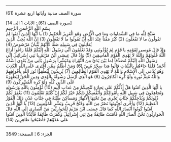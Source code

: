 ------------------------------------------------------------------------

(61) سورة الصف مدنية وآياتها اربع عشرة  
  
\[سورة الصف (61) : الآيات 1 الى 14\]  
بِسْمِ اللَّهِ الرَّحْمنِ الرَّحِيمِ  
سَبَّحَ لِلَّهِ ما فِي السَّماواتِ وَما فِي الْأَرْضِ وَهُوَ الْعَزِيزُ الْحَكِيمُ (1) يا أَيُّهَا الَّذِينَ
آمَنُوا لِمَ تَقُولُونَ ما لا تَفْعَلُونَ (2) كَبُرَ مَقْتاً عِنْدَ اللَّهِ أَنْ تَقُولُوا ما لا
تَفْعَلُونَ (3) إِنَّ اللَّهَ يُحِبُّ الَّذِينَ يُقاتِلُونَ فِي سَبِيلِهِ صَفًّا كَأَنَّهُمْ بُنْيانٌ مَرْصُوصٌ
(4)  
وَإِذْ قالَ مُوسى لِقَوْمِهِ يا قَوْمِ لِمَ تُؤْذُونَنِي وَقَدْ تَعْلَمُونَ أَنِّي رَسُولُ اللَّهِ إِلَيْكُمْ فَلَمَّا
زاغُوا أَزاغَ اللَّهُ قُلُوبَهُمْ وَاللَّهُ لا يَهْدِي الْقَوْمَ الْفاسِقِينَ (5) وَإِذْ قالَ عِيسَى ابْنُ
مَرْيَمَ يا بَنِي إِسْرائِيلَ إِنِّي رَسُولُ اللَّهِ إِلَيْكُمْ مُصَدِّقاً لِما بَيْنَ يَدَيَّ مِنَ التَّوْراةِ
وَمُبَشِّراً بِرَسُولٍ يَأْتِي مِنْ بَعْدِي اسْمُهُ أَحْمَدُ فَلَمَّا جاءَهُمْ بِالْبَيِّناتِ قالُوا هذا سِحْرٌ
مُبِينٌ (6) وَمَنْ أَظْلَمُ مِمَّنِ افْتَرى عَلَى اللَّهِ الْكَذِبَ وَهُوَ يُدْعى إِلَى الْإِسْلامِ وَاللَّهُ لا
يَهْدِي الْقَوْمَ الظَّالِمِينَ (7) يُرِيدُونَ لِيُطْفِؤُا نُورَ اللَّهِ بِأَفْواهِهِمْ وَاللَّهُ مُتِمُّ نُورِهِ
وَلَوْ كَرِهَ الْكافِرُونَ (8) هُوَ الَّذِي أَرْسَلَ رَسُولَهُ بِالْهُدى وَدِينِ الْحَقِّ لِيُظْهِرَهُ عَلَى
الدِّينِ كُلِّهِ وَلَوْ كَرِهَ الْمُشْرِكُونَ (9)  
يا أَيُّهَا الَّذِينَ آمَنُوا هَلْ أَدُلُّكُمْ عَلى تِجارَةٍ تُنْجِيكُمْ مِنْ عَذابٍ أَلِيمٍ (10) تُؤْمِنُونَ
بِاللَّهِ وَرَسُولِهِ وَتُجاهِدُونَ فِي سَبِيلِ اللَّهِ بِأَمْوالِكُمْ وَأَنْفُسِكُمْ ذلِكُمْ خَيْرٌ لَكُمْ إِنْ كُنْتُمْ
تَعْلَمُونَ (11) يَغْفِرْ لَكُمْ ذُنُوبَكُمْ وَيُدْخِلْكُمْ جَنَّاتٍ تَجْرِي مِنْ تَحْتِهَا الْأَنْهارُ وَمَساكِنَ
طَيِّبَةً فِي جَنَّاتِ عَدْنٍ ذلِكَ الْفَوْزُ الْعَظِيمُ (12) وَأُخْرى تُحِبُّونَها نَصْرٌ مِنَ اللَّهِ وَفَتْحٌ
قَرِيبٌ وَبَشِّرِ الْمُؤْمِنِينَ (13) يا أَيُّهَا الَّذِينَ آمَنُوا كُونُوا أَنْصارَ اللَّهِ كَما قالَ
عِيسَى ابْنُ مَرْيَمَ لِلْحَوارِيِّينَ مَنْ أَنْصارِي إِلَى اللَّهِ قالَ الْحَوارِيُّونَ نَحْنُ أَنْصارُ اللَّهِ
فَآمَنَتْ طائِفَةٌ مِنْ بَنِي إِسْرائِيلَ وَكَفَرَتْ طائِفَةٌ فَأَيَّدْنَا الَّذِينَ آمَنُوا عَلى عَدُوِّهِمْ
فَأَصْبَحُوا ظاهِرِينَ (14)

------------------------------------------------------------------------

الجزء: 6 ¦ الصفحة: 3549
